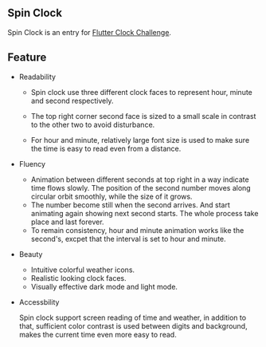 ## Spin Clock

Spin Clock is an entry for [Flutter Clock Challenge](flutter.dev/clock). 

## Feature

- Readability

  - Spin clock use three different clock faces to represent hour, minute and second respectively. 

  - The top right corner second face is sized to a small scale in contrast to the other two to avoid disturbance. 

  - For hour and minute, relatively large font size is used to make sure the time is easy to read even from a distance.

- Fluency

  - Animation between different seconds at top right in a way indicate time flows slowly. The position of the second number moves along circular orbit smoothly, while the size of it grows.
  - The number become still when the second arrives. And start animating again showing next second starts. The whole process take place and last forever.
  - To remain consistency, hour and minute animation works like the second's, excpet that the interval is set to hour and minute.

- Beauty

  - Intuitive colorful weather icons.
  - Realistic looking clock faces.
  - Visually effective dark mode and light mode. 

- Accessbility

  Spin clock support screen reading of time and weather, in addition to that, sufficient color contrast is used between digits and background, makes the  current time even more easy to read. 